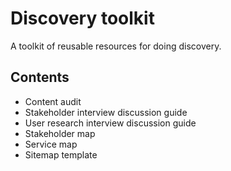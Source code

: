 # Discovery toolkit
A toolkit of reusable resources for doing discovery.

## Contents
- Content audit
- Stakeholder interview discussion guide
- User research interview discussion guide
- Stakeholder map
- Service map
- Sitemap template
